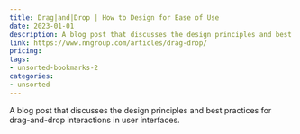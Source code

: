```yaml
---
title: Drag|and|Drop | How to Design for Ease of Use
date: 2023-01-01
description: A blog post that discusses the design principles and best practices for drag-and-drop interactions in user interfaces.
link: https://www.nngroup.com/articles/drag-drop/
pricing: 
tags: 
- unsorted-bookmarks-2 
categories: 
- unsorted 
---
```


A blog post that discusses the design principles and best practices for drag-and-drop interactions in user interfaces.